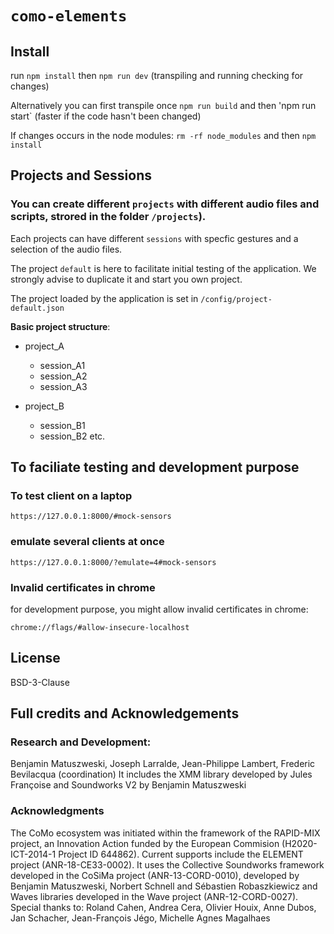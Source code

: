 # `como-elements`

## Install

run `npm install` then `npm run dev`  (transpiling and running checking for changes)

Alternatively you can first transpile once `npm run build` and then 'npm run start` (faster if the code hasn't been changed)

If changes occurs in the node modules: `rm -rf node_modules` and then `npm install`


## Projects and Sessions

### You can create different `projects` with different audio files and scripts, strored in the folder `/projects`).
Each projects can have different `sessions` with specfic gestures and a selection of the audio files. 

The project `default` is here to facilitate initial testing of the application. We strongly advise to duplicate it and start you own project.

The project loaded by the application is set in `/config/project-default.json`

**Basic project structure**: 

- project_A
  - session_A1
  - session_A2
  - session_A3

- project_B
  - session_B1
  - session_B2
etc.


###


## To faciliate testing and development purpose

### To test client on a laptop

```
https://127.0.0.1:8000/#mock-sensors
```

### emulate several clients at once

```
https://127.0.0.1:8000/?emulate=4#mock-sensors
```

### Invalid certificates in chrome

for development purpose, you might allow invalid certificates in chrome:

```
chrome://flags/#allow-insecure-localhost
```

## License

BSD-3-Clause

## Full credits and Acknowledgements
### Research and Development: 
Benjamin Matuszweski, Joseph Larralde, Jean-Philippe Lambert, Frederic Bevilacqua (coordination)
It includes the XMM library developed by Jules Françoise and Soundworks V2 by Benjamin Matuszweski

### Acknowledgments
The CoMo ecosystem was initiated within the framework of the RAPID-MIX project, an Innovation Action funded by the European Commision (H2020-ICT-2014-1 Project ID 644862). Current supports include the ELEMENT project (ANR-18-CE33-0002). It uses the Collective Soundworks framework developed in the CoSiMa project (ANR-13-CORD-0010), developed by Benjamin Matuszweski, Norbert Schnell and Sébastien Robaszkiewicz and Waves libraries developed in the Wave project (ANR-12-CORD-0027).
Special thanks to: Roland Cahen, Andrea Cera, Olivier Houix, Anne Dubos, Jan Schacher, Jean-François Jégo, Michelle Agnes Magalhaes
